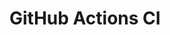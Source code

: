 # GitHub Actions CI
























































































































































































































































































































































































































































































































































































































































































































































































































































































































































































































































































































